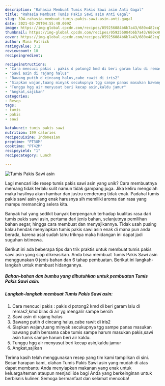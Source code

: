 ```yaml
---
description: "Rahasia Membuat Tumis Pakis Sawi asin Anti Gagal"
title: "Rahasia Membuat Tumis Pakis Sawi asin Anti Gagal"
slug: 394-rahasia-membuat-tumis-pakis-sawi-asin-anti-gagal
date: 2021-03-29T04:55:40.009Z
image: https://img-global.cpcdn.com/recipes/059256084b6b7a43/680x482cq70/tumis-pakis-sawi-asin-foto-resep-utama.jpg
thumbnail: https://img-global.cpcdn.com/recipes/059256084b6b7a43/680x482cq70/tumis-pakis-sawi-asin-foto-resep-utama.jpg
cover: https://img-global.cpcdn.com/recipes/059256084b6b7a43/680x482cq70/tumis-pakis-sawi-asin-foto-resep-utama.jpg
author: Mina Patrick
ratingvalue: 3.2
reviewcount: 10
recipeingredient:

recipeinstructions:
- "Cara mencuci pakis : pakis d potong2 kmd di beri garam lalu di remas2,kmd bilas di air yg mengalir sampe bersih"
- "Sawi asin di rajang halus"
- "Bawang putih d cincang halus,cabe rawit di iris2"
- "Siapkan wajan,tuang minyak secukupnya tgg sampe panas masukan bawang putih bersama cabe tumis sampe harum masukan pakis,sawi asin tumis sampe harum beri air kaldu."
- "Tunggu hgg air menyusut beri kecap asin,kaldu jamur"
- "Angkat,sajikan"
categories:
- Resep
tags:
- tumis
- pakis
- sawi

katakunci: tumis pakis sawi 
nutrition: 199 calories
recipecuisine: Indonesian
preptime: "PT38M"
cooktime: "PT42M"
recipeyield: "1"
recipecategory: Lunch

---
```



![Tumis Pakis Sawi asin](https://img-global.cpcdn.com/recipes/059256084b6b7a43/680x482cq70/tumis-pakis-sawi-asin-foto-resep-utama.jpg)

Lagi mencari ide resep tumis pakis sawi asin yang unik? Cara membuatnya memang tidak terlalu sulit namun tidak gampang juga. Jika keliru mengolah maka hasilnya akan hambar dan justru cenderung tidak enak. Padahal tumis pakis sawi asin yang enak harusnya sih memiliki aroma dan rasa yang mampu memancing selera kita.

Banyak hal yang sedikit banyak berpengaruh terhadap kualitas rasa dari tumis pakis sawi asin, pertama dari jenis bahan, selanjutnya pemilihan bahan segar, hingga cara membuat dan menyajikannya. Tidak usah pusing kalau hendak menyiapkan tumis pakis sawi asin enak di mana pun anda berada, karena asal sudah tahu triknya maka hidangan ini dapat jadi suguhan istimewa.




Berikut ini ada beberapa tips dan trik praktis untuk membuat tumis pakis sawi asin yang siap dikreasikan. Anda bisa membuat Tumis Pakis Sawi asin menggunakan 0 jenis bahan dan 6 tahap pembuatan. Berikut ini langkah-langkah untuk membuat hidangannya.

<!--inarticleads1-->

##### Bahan-bahan dan bumbu yang dibutuhkan untuk pembuatan Tumis Pakis Sawi asin:





<!--inarticleads2-->

##### Langkah-langkah membuat Tumis Pakis Sawi asin:

1. Cara mencuci pakis : pakis d potong2 kmd di beri garam lalu di remas2,kmd bilas di air yg mengalir sampe bersih
1. Sawi asin di rajang halus
1. Bawang putih d cincang halus,cabe rawit di iris2
1. Siapkan wajan,tuang minyak secukupnya tgg sampe panas masukan bawang putih bersama cabe tumis sampe harum masukan pakis,sawi asin tumis sampe harum beri air kaldu.
1. Tunggu hgg air menyusut beri kecap asin,kaldu jamur
1. Angkat,sajikan




Terima kasih telah menggunakan resep yang tim kami tampilkan di sini. Besar harapan kami, olahan Tumis Pakis Sawi asin yang mudah di atas dapat membantu Anda menyiapkan makanan yang enak untuk keluarga/teman ataupun menjadi ide bagi Anda yang berkeinginan untuk berbisnis kuliner. Semoga bermanfaat dan selamat mencoba!
